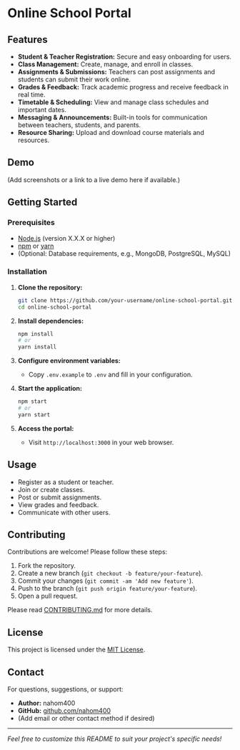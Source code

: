 # Online School Portal

## Features

- **Student & Teacher Registration:** Secure and easy onboarding for users.
- **Class Management:** Create, manage, and enroll in classes.
- **Assignments & Submissions:** Teachers can post assignments and students can submit their work online.
- **Grades & Feedback:** Track academic progress and receive feedback in real time.
- **Timetable & Scheduling:** View and manage class schedules and important dates.
- **Messaging & Announcements:** Built-in tools for communication between teachers, students, and parents.
- **Resource Sharing:** Upload and download course materials and resources.

## Demo

(Add screenshots or a link to a live demo here if available.)

## Getting Started

### Prerequisites

- [Node.js](https://nodejs.org/) (version X.X.X or higher)
- [npm](https://www.npmjs.com/) or [yarn](https://yarnpkg.com/)
- (Optional: Database requirements, e.g., MongoDB, PostgreSQL, MySQL)

### Installation

1. **Clone the repository:**
   ```bash
   git clone https://github.com/your-username/online-school-portal.git
   cd online-school-portal
   ```

2. **Install dependencies:**
   ```bash
   npm install
   # or
   yarn install
   ```

3. **Configure environment variables:**
   - Copy `.env.example` to `.env` and fill in your configuration.

4. **Start the application:**
   ```bash
   npm start
   # or
   yarn start
   ```

5. **Access the portal:**
   - Visit `http://localhost:3000` in your web browser.

## Usage

- Register as a student or teacher.
- Join or create classes.
- Post or submit assignments.
- View grades and feedback.
- Communicate with other users.

## Contributing

Contributions are welcome! Please follow these steps:

1. Fork the repository.
2. Create a new branch (`git checkout -b feature/your-feature`).
3. Commit your changes (`git commit -am 'Add new feature'`).
4. Push to the branch (`git push origin feature/your-feature`).
5. Open a pull request.

Please read [CONTRIBUTING.md](CONTRIBUTING.md) for more details.

## License

This project is licensed under the [MIT License](LICENSE).

## Contact

For questions, suggestions, or support:

- **Author:** nahom400
- **GitHub:** [github.com/nahom400](https://github.com/nahom400)
- (Add email or other contact method if desired)

---

*Feel free to customize this README to suit your project's specific needs!*
